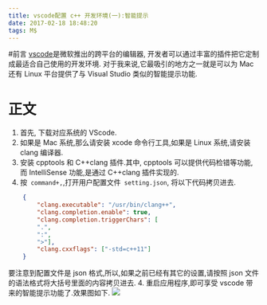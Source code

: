 ```yaml
---
title: vscode配置 c++ 开发环境(一):智能提示
date: 2017-02-18 18:48:20
tags: M$
---
```

#前言
[vscode](https://code.visualstudio.com)是微软推出的跨平台的编辑器, 开发者可以通过丰富的插件把它定制成最适合自己使用的开发环境. 对于我来说,它最吸引的地方之一就是可以为 Mac 还有 Linux 平台提供了与 Visual Studio 类似的智能提示功能.
<!--more-->
# 正文
1. 首先, 下载对应系统的 VScode.
2. 如果是 Mac 系统,那么请安装 xcode 命令行工具,如果是 Linux 系统,请安装clang 编译器.
3. 安装 cpptools 和 C++clang 插件.其中, cpptools 可以提供代码检错等功能,而 IntelliSense 功能,是通过 C++clang 插件实现的.
4. 按` command+,`,打开用户配置文件` setting.json`, 将以下代码拷贝进去.

```json
	{
    	"clang.executable": "/usr/bin/clang++",
    	"clang.completion.enable": true,
    	"clang.completion.triggerChars": [
    	".",
    	":",
    	">"],
  		"clang.cxxflags": ["-std=c++11"]
	}
```
要注意到配置文件是 json 格式,所以,如果之前已经有其它的设置,请按照 json 文件的语法格式将大括号里面的内容拷贝进去.
4. 重启应用程序,即可享受 vscode 带来的智能提示功能了.效果图如下.
![](http://7xpabg.com1.z0.glb.clouddn.com/20170218191445_ChAaV7_Screenshot.jpeg)